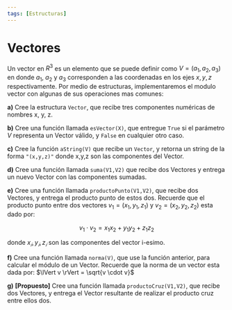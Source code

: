 ```yaml
---
tags: [Estructuras]
---
```


# Vectores

Un vector en $R^3$ es un elemento que se puede definir como $V = (a_1, a_2, a_3)$ en donde $a_1$, $a_2$ y $a_3$ corresponden a las coordenadas en los ejes $x, y, z$ respectivamente. Por medio de estructuras, implementaremos el modulo vector con algunas de sus operaciones mas comunes:

**a)** Cree la estructura `Vector`, que recibe tres componentes numéricas de nombres x, y, z.

**b)** Cree una función llamada `esVector(X)`, que entregue `True` si el parámetro $V$ representa un Vector válido, y `False` en cualquier otro caso.

**c)** Cree la función `aString(V)` que recibe un `Vector`, y retorna un string de la forma `"(x,y,z)"` donde x,y,z son las componentes del Vector.

**d)** Cree una función llamada `suma(V1,V2)` que recibe dos Vectores y entrega un nuevo Vector con las componentes sumadas.

**e)** Cree una función llamada `productoPunto(V1,V2)`, que recibe dos Vectores, y entrega el producto punto de estos dos. Recuerde que el producto punto entre dos vectores $v_1 = (x_1, y_1, z_1)$ y $v_2 =(x_2, y_2, z_2)$ esta dado por:

$$ v_1 \cdot v_2 = x_1x_2 + y_1y_2 + z_1z_2 $$

donde $x_𝑖, y_𝑖, z_𝑖$ son las componentes del vector i-esimo.

**f)** Cree una función llamada `norma(V)`, que use la función anterior, para calcular el módulo de un Vector. Recuerde que la norma de un vector esta dada por: $\lVert v \rVert = \sqrt{v \cdot v}$

**g)** **[Propuesto]** Cree una función llamada `productoCruz(V1,V2)`, que recibe dos Vectores, y entrega el Vector resultante de realizar el producto cruz entre ellos dos.